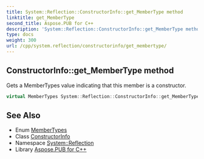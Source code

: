 ```yaml
---
title: System::Reflection::ConstructorInfo::get_MemberType method
linktitle: get_MemberType
second_title: Aspose.PUB for C++
description: 'System::Reflection::ConstructorInfo::get_MemberType method. Gets a MemberTypes value indicating that this member is a constructor in C++.'
type: docs
weight: 300
url: /cpp/system.reflection/constructorinfo/get_membertype/
---
```

## ConstructorInfo::get_MemberType method


Gets a MemberTypes value indicating that this member is a constructor.

```cpp
virtual MemberTypes System::Reflection::ConstructorInfo::get_MemberType() const override
```

## See Also

* Enum [MemberTypes](../../membertypes/)
* Class [ConstructorInfo](../)
* Namespace [System::Reflection](../../)
* Library [Aspose.PUB for C++](../../../)

